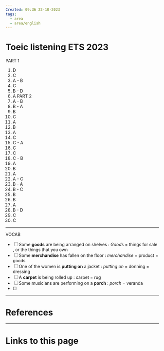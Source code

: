 ```yaml
---
Created: 09:36 22-10-2023
tags:
  - area
  - area/english
---
```


# Toeic listening ETS 2023

PART 1
1. D 
2. C 
3. A - B
4. C 
5. B - D
6. A 
PART 2
1. A - B
2. B - A
3. B 
4. C
5. A
6. B
7. A
8. C
9. C - A
10. C 
11. C
12. C - B
13. A 
14. B
15. A
16. A - C
17. B - A
18. B - C
19. B
20. B 
21. A
22. B - D
23. C
24. C

---
VOCAB

- [ ] Some **goods** are being arranged on shelves : *Goods* = things for sale , or the things that you own
- [ ] Some **merchandise** has fallen on the floor : *merchandise* = product = goods
- [ ] One of the women is **putting on** a jacket : *putting on* = donning = dressing
- [ ] A **carpet** is being rolled up :  carpet = rug 
- [ ] Some musicians are performing on a **porch** : *porch*  = veranda
- [ ] 



--- 
# References



--- 
# Links to this page

